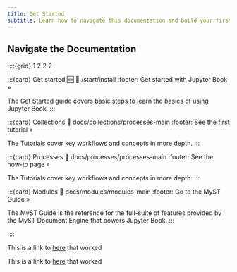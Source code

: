 ```yaml
---
title: Get Started
subtitle: Learn how to navigate this documentation and build your first cytosols and cells.
---
```


## Navigate the Documentation

::::{grid} 1 2 2 2

:::{card} Get started 🆕
:link: /start/install
:footer: Get started with Jupyter Book »

The Get Started guide covers basic steps to learn the basics of using Jupyter Book.
:::

:::{card} Collections
:link: docs/collections/processes-main
:footer: See the first tutorial »

The Tutorials cover key workflows and concepts in more depth.
:::

:::{card} Processes
:link: docs/processes/processes-main
:footer: See the how-to page »

The Tutorials cover key workflows and concepts in more depth.
:::

:::{card} Modules
:link: docs/modules/modules-main
:footer: Go to the MyST Guide »

The MyST Guide is the reference for the full-suite of features provided by the MyST Document Engine that powers Jupyter Book.
:::

::::

This is a link to [here](modules/modules.md) that worked

This is a link to [here](/../modules/mod-list/module-template/specification.md) that worked